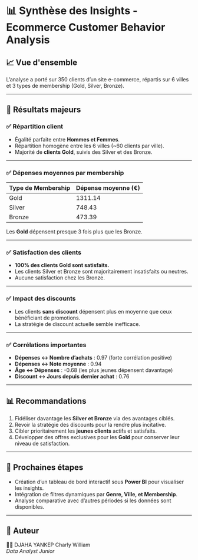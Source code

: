 # 📊 Synthèse des Insights - Ecommerce Customer Behavior Analysis

## 📈 Vue d'ensemble

L’analyse a porté sur 350 clients d’un site e-commerce, répartis sur 6 villes et 3 types de membership (Gold, Silver, Bronze).

---

## 🎯 Résultats majeurs

### ✅ Répartition client

- Égalité parfaite entre **Hommes et Femmes**.
- Répartition homogène entre les 6 villes (~60 clients par ville).
- Majorité de **clients Gold**, suivis des Silver et des Bronze.

---

### ✅ Dépenses moyennes par membership

| Type de Membership | Dépense moyenne (€) |
|:------------------|:------------------|
| Gold               | 1311.14            |
| Silver             | 748.43             |
| Bronze             | 473.39             |

Les **Gold** dépensent presque 3 fois plus que les Bronze.

---

### ✅ Satisfaction des clients

- **100% des clients Gold sont satisfaits.**
- Les clients Silver et Bronze sont majoritairement insatisfaits ou neutres.
- Aucune satisfaction chez les Bronze.

---

### ✅ Impact des discounts

- Les clients **sans discount** dépensent plus en moyenne que ceux bénéficiant de promotions.
- La stratégie de discount actuelle semble inefficace.

---

### ✅ Corrélations importantes

- **Dépenses ↔ Nombre d’achats** : 0.97 (forte corrélation positive)
- **Dépenses ↔ Note moyenne** : 0.94
- **Âge ↔ Dépenses** : -0.68 (les plus jeunes dépensent davantage)
- **Discount ↔ Jours depuis dernier achat** : 0.76

---

## 📊 Recommandations

1. Fidéliser davantage les **Silver et Bronze** via des avantages ciblés.
2. Revoir la stratégie des discounts pour la rendre plus incitative.
3. Cibler prioritairement les **jeunes clients** actifs et satisfaits.
4. Développer des offres exclusives pour les **Gold** pour conserver leur niveau de satisfaction.

---

## 📌 Prochaines étapes

- Création d’un tableau de bord interactif sous **Power BI** pour visualiser les insights.
- Intégration de filtres dynamiques par **Genre, Ville, et Membership**.
- Analyse comparative avec d’autres périodes si les données sont disponibles.

---

## 📑 Auteur

👨‍💻 DJAHA YANKEP Charly William  
*Data Analyst Junior*


